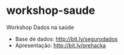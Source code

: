 # workshop-saude
Workshop Dados na saúde
- Base de dados: http://bit.ly/segurodados
- Apresentação: http://bit.ly/prehacka
